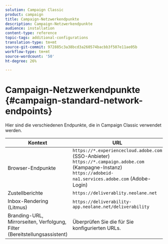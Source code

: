```yaml
---
solution: Campaign Classic
product: campaign
title: Campaign-Netzwerkendpunkte
description: Campaign-Netzwerkendpunkte
audience: installation
content-type: reference
topic-tags: additional-configurations
translation-type: tm+mt
source-git-commit: 972885c3a38bcd3a260574bacbb3f507e11ae05b
workflow-type: tm+mt
source-wordcount: '50'
ht-degree: 26%

---
```



# Campaign-Netzwerkendpunkte {#campaign-standard-network-endpoints}

Hier sind die verschiedenen Endpunkte, die in Campaign Classic verwendet werden.

| Kontext | URL |
|--- |--- |
| Browser-Endpunkte | `https://*.experiencecloud.adobe.com` (SSO-Anbieter)<br>`https://*.campaign.adobe.com` (Kampagne-Instanz)<br>`https://adobeid-na1.services.adobe.com` (Adobe-Login) |
| Zustellberichte | `https://deliverablity.neolane.net` |
| Inbox-Rendering (Litmus) | `https://deliverability-app.neolane.net/deliverability` |
| Branding-URL, Mirrorseiten, Verfolgung, Filter (Bereitstellungsassistent) | Überprüfen Sie die für Sie konfigurierten URLs. |
